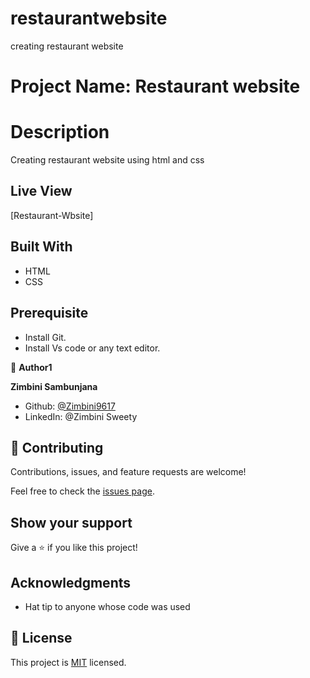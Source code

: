 # restaurantwebsite

creating restaurant website

# Project Name: Restaurant website

# Description

Creating restaurant website using html and css

## Live View

[Restaurant-Wbsite]

## Built With

- HTML
- CSS

## Prerequisite

- Install Git.
- Install Vs code or any text editor.

👤 **Author1**

**Zimbini Sambunjana**

- Github: [ @Zimbini9617](https://github.com/Zimbini9617)
- LinkedIn: @Zimbini Sweety

## 🤝 Contributing

Contributions, issues, and feature requests are welcome!

Feel free to check the [issues page](../../issues/).

## Show your support

Give a ⭐️ if you like this project!

## Acknowledgments

- Hat tip to anyone whose code was used

## 📝 License

This project is [MIT](./MIT.md) licensed.
